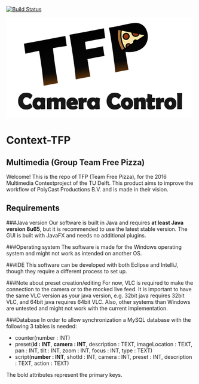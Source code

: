 
[![Build Status](https://travis-ci.org/TH3steven/Context-TFP.svg?branch=master)](https://travis-ci.org/TH3steven/Context-TFP)

![TFP](src/main/resources/logo-TFP.png)

# Context-TFP

## Multimedia (Group Team Free Pizza)
Welcome! This is the repo of TFP (Team Free Pizza), for the 2016 Multimedia Contextproject of the TU Delft.
This product aims to improve the workflow of PolyCast Productions B.V. and is made in their vision.

## Requirements
###Java version
Our software is built in Java and requires **at least Java version 8u65**, but it is recommended to use the latest stable version.
The GUI is built with JavaFX and needs no additional plugins.

###Operating system
The software is made for the Windows operating system and might not work as intended on another OS.

###IDE
This software can be developed with both Eclipse and IntelliJ, though they require a different process to set up.

###Note about preset creation/editing
For now, VLC is required to make the connection to the camera or to the mocked live feed. It is important to have the same VLC version as your java version, e.g. 32bit java requires 32bit VLC, and 64bit java requires 64bit VLC. Also, other systems than Windows are untested and might not work with the current implementation.

###Database
In order to allow synchronization a MySQL database with the following 3 tables is needed:
- counter(number : INT)
- preset(**id : INT**, **camera : INT**, description : TEXT, imageLocation : TEXT, pan : INT, tilt : INT, zoom : INT, focus : INT, type : TEXT)
- script(**number : INT**, shotId : INT, camera : INT, preset : INT, description : TEXT, action : TEXT)

The bold attributes represent the primary keys.